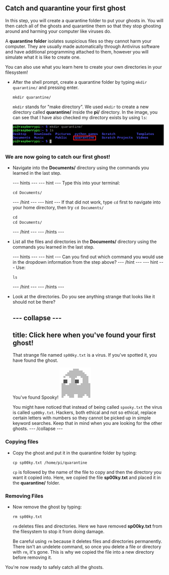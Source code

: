 ## Catch and quarantine your first ghost

In this step, you will create a quarantine folder to put your ghosts in. You will then catch all of the ghosts and quarantine them so that they stop ghosting around and harming your computer like viruses do.

A **quarantine folder** isolates suspicious files so they cannot harm your computer. They are usually made automatically through Antivirus software and have additional programming attached to them, however you will simulate what it is like to create one.

You can also use what you learn here to create your own directories in your filesystem!

+ After the shell prompt, create a quarantine folder by typing `mkdir quarantine/` and pressing enter.
  ```
  mkdir quarantine/
  ```

  `mkdir` stands for "make directory". We used `mkdir` to create a new directory called **quarantine/** inside the **pi/** directory. In the image, you can see that I have also checked my directory exists by using `ls`:

  ![MKDIR Command](images/mkdircommand.png)


### We are now going to catch our first ghost!

+ Navigate into the **Documents/** directory using the commands you learned in the last step.

  --- hints ---
  --- hint ---
  Type this into your terminal:
  ```
  cd Documents/
  ```
  --- /hint ---
  --- hint ---
  If that did not work, type `cd` first to navigate into your home directory, then try `cd Documents/`
  ```
  cd
  cd Documents/
  ```
  --- /hint ---
  --- /hints ---

+ List all the files and directories in the **Documents/** directory using the commands you learned in the last step.

  --- hints ---
  --- hint ---
  Can you find out which command you would use in the dropdown information from the step above?
  --- /hint ---
  --- hint ---
  Use:
  ```
  ls
  ```
  --- /hint ---
  --- /hints ---

+ Look at the directories. Do you see anything strange that looks like it should not be there?

  --- collapse ---
  ---
  title: Click here when you've found your first ghost!
  ---
  That strange file named `sp00ky.txt` is a virus. If you've spotted it, you have found the ghost.

  You've found Spooky!
  ![Spooky Ghost](images/ghostspooky.png)

  You might have noticed that instead of being called `spooky.txt` the virus is called `sp00ky.txt`. Hackers, both ethical and not so ethical, replace certain letters with numbers so they cannot be picked up in simple keyword searches. Keep that in mind when you are looking for the other ghosts.
  --- /collapse ---


### Copying files

+ Copy the ghost and put it in the quarantine folder by typing:
  ```
  cp sp00ky.txt /home/pi/quarantine
  ```
  `cp` is followed by the name of the file to copy and then the directory you want it copied into. Here, we copied the file **sp00ky.txt** and placed it in the **quarantine/** folder.


### Removing Files

+ Now remove the ghost by typing:
  ```
  rm sp00ky.txt
  ```
  `rm` deletes files and directories. Here we have removed **sp00ky.txt** from the filesystem to stop it from doing damage.

  Be careful using `rm` because it deletes files and directories permanently. There isn't an undelete command, so once you delete a file or directory with `rm`, it's gone. This is why we copied the file into a new directory before removing it.

You're now ready to safely catch all the ghosts.
